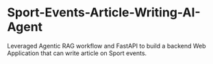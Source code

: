 # Sport-Events-Article-Writing-AI-Agent
Leveraged Agentic RAG workflow and FastAPI to build a backend Web Application that can write article on Sport events.
